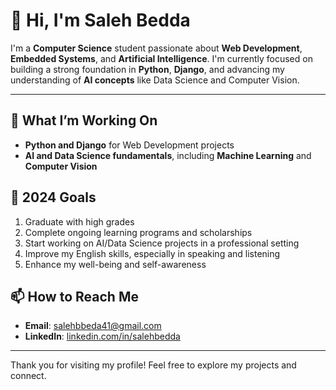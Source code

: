 # 👋 Hi, I'm Saleh Bedda

I'm a **Computer Science** student passionate about **Web Development**, **Embedded Systems**, and **Artificial Intelligence**. I'm currently focused on building a strong foundation in **Python**, **Django**, and advancing my understanding of **AI concepts** like Data Science and Computer Vision.

---

## 🌱 What I’m Working On
- **Python and Django** for Web Development projects
- **AI and Data Science fundamentals**, including **Machine Learning** and **Computer Vision**

## 🎯 2024 Goals
1. Graduate with high grades
2. Complete ongoing learning programs and scholarships
3. Start working on AI/Data Science projects in a professional setting
4. Improve my English skills, especially in speaking and listening
5. Enhance my well-being and self-awareness

## 📫 How to Reach Me
- **Email**: [salehbbeda41@gmail.com](mailto:salehbbeda41@gmail.com)
- **LinkedIn**: [linkedin.com/in/salehbedda](https://www.linkedin.com/in/salehbedda/)

---

Thank you for visiting my profile! Feel free to explore my projects and connect.
